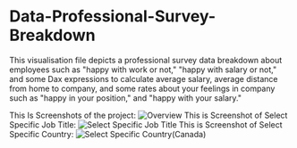 # Data-Professional-Survey-Breakdown
This visualisation file depicts a professional survey data breakdown about employees such as "happy with work or not,"
"happy with salary or not," and some Dax expressions to calculate average salary, average distance from home to company,
and some rates about your feelings in company such as "happy in your position," and "happy with your salary."  

This Is Screenshots of the project:
![Overview](https://user-images.githubusercontent.com/58312021/212712319-624e1bdd-a5aa-47f1-9cb3-0304f587748a.png)
This is Screenshot of Select Specific Job Title:
![Select Specific Job Title](https://user-images.githubusercontent.com/58312021/212712762-9458f5d1-53f7-4e12-867d-eba5bff7e7b0.png)
This is Screenshot of Select Specific Country:
![Select Specific Country(Canada)](https://user-images.githubusercontent.com/58312021/212712380-4e5a5a44-9d51-48f0-8732-5685ebccfd05.png)
